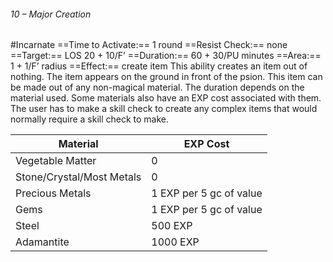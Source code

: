 ###### 10 – Major Creation
#Incarnate
==Time to Activate:== 1 round
==Resist Check:== none
==Target:== LOS 20 + 10/F’
==Duration:== 60 + 30/PU minutes
==Area:== 1 + 1/F’ radius
==Effect:== create item
This ability creates an item out of nothing. The item appears on the ground in front of the psion. This item can be made out of any non-magical material. The duration depends on the material used. Some materials also have an EXP cost associated with them. The user has to make a skill check to create any complex items that would normally require a skill check to make.  

| Material                  | EXP Cost                |
| ------------------------- | ----------------------- |
| Vegetable Matter          | 0                       |
| Stone/Crystal/Most Metals | 0                       |
| Precious Metals           | 1 EXP per 5 gc of value |
| Gems                      | 1 EXP per 5 gc of value |
| Steel                     | 500 EXP                 |
| Adamantite                | 1000 EXP                |